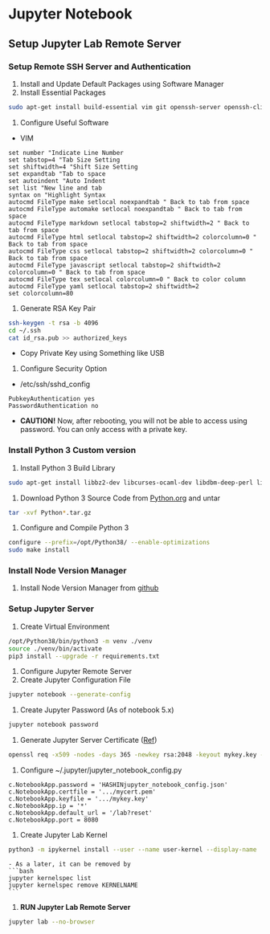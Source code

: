 # Jupyter Notebook

## Setup Jupyter Lab Remote Server
### Setup Remote SSH Server and Authentication
1. Install and Update Default Packages using Software Manager
1. Install Essential Packages
```bash
sudo apt-get install build-essential vim git openssh-server openssh-client
```
1. Configure Useful Software
  - VIM
  ```
  set number "Indicate Line Number
  set tabstop=4 "Tab Size Setting
  set shiftwidth=4 "Shift Size Setting
  set expandtab "Tab to space
  set autoindent "Auto Indent
  set list "New line and tab
  syntax on "Highlight Syntax
  autocmd FileType make setlocal noexpandtab " Back to tab from space
  autocmd FileType automake setlocal noexpandtab " Back to tab from space
  autocmd FileType markdown setlocal tabstop=2 shiftwidth=2 " Back to tab from space
  autocmd FileType html setlocal tabstop=2 shiftwidth=2 colorcolumn=0 " Back to tab from space
  autocmd FileType css setlocal tabstop=2 shiftwidth=2 colorcolumn=0 " Back to tab from space
  autocmd FileType javascript setlocal tabstop=2 shiftwidth=2 colorcolumn=0 " Back to tab from space
  autocmd FileType tex setlocal colorcolumn=0 " Back to color column
  autocmd FileType yaml setlocal tabstop=2 shiftwidth=2
  set colorcolumn=80
  ```
1. Generate RSA Key Pair
  ```bash
  ssh-keygen -t rsa -b 4096
  cd ~/.ssh
  cat id_rsa.pub >> authorized_keys
  ```
  - Copy Private Key using Something like USB
1. Configure Security Option
  - /etc/ssh/sshd_config
  ```
  PubkeyAuthentication yes
  PasswordAuthentication no
  ```
  - **CAUTION!** Now, after rebooting, you will not be able to access using password. You can only access with a private key.

### Install Python 3 Custom version
1. Install Python 3 Build Library
```bash
sudo apt-get install libbz2-dev libcurses-ocaml-dev libdbm-deep-perl libgdbm-dev liblzma-dev libsqlite3-dev libssl-dev libreadline-dev zlib1g-dev libtk-img-dev libffi-dev
```
1. Download Python 3 Source Code from [Python.org](https://www.python.org/) and untar
```bash
tar -xvf Python*.tar.gz
```
1. Configure and Compile Python 3
```bash
configure --prefix=/opt/Python38/ --enable-optimizations
sudo make install
```

### Install Node Version Manager
1. Install Node Version Manager from [github](https://github.com/nvm-sh/nvm)

### Setup Jupyter Server
1. Create Virtual Environment
```bash
/opt/Python38/bin/python3 -m venv ./venv
source ./venv/bin/activate
pip3 install --upgrade -r requirements.txt
```
1. Configure Jupyter Remote Server
  1. Create Jupyter Configuration File
  ```bash
  jupyter notebook --generate-config
  ```
  1. Create Jupyter Password (As of notebook 5.x)
  ```bash
  jupyter notebook password
  ```
  1. Generate Jupyter Server Certificate ([Ref](https://jupyter-notebook.readthedocs.io/en/stable/public_server.html))
  ```bash
  openssl req -x509 -nodes -days 365 -newkey rsa:2048 -keyout mykey.key -out mycert.pem
  ```
  1. Configure ~/.jupyter/jupyter_notebook_config.py
  ```
  c.NotebookApp.password = 'HASHINjupyter_notebook_config.json'
  c.NotebookApp.certfile = '.../mycert.pem'
  c.NotebookApp.keyfile = '.../mykey.key'
  c.NotebookApp.ip = '*'
  c.NotebookApp.default_url = '/lab?reset'
  c.NotebookApp.port = 8080
  ```
  1. Create Jupyter Lab Kernel
  ```bash
  python3 -m ipykernel install --user --name user-kernel --display-name 'UserKernel'
  ```
    - As a later, it can be removed by
    ```bash
    jupyter kernelspec list
    jupyter kernelspec remove KERNELNAME
    ```
1. **RUN Jupyter Lab Remote Server**
```bash
jupyter lab --no-browser
```
